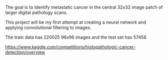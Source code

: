 The goal is to identify metastatic cancer in the central 32x32 image patch of larger digital pathology scans.

This project will be my first attempt at creating a neural network and applying convolutional filtering to images.

The train data has 220025 96x96 images and the test set has 57458

https://www.kaggle.com/competitions/histopathologic-cancer-detection/overview

